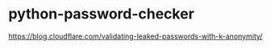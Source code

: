 # python-password-checker
 
https://blog.cloudflare.com/validating-leaked-passwords-with-k-anonymity/